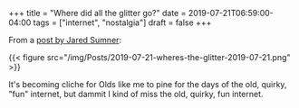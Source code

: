 +++
title = "Where did all the glitter go?"
date = 2019-07-21T06:59:00-04:00
tags = ["internet", "nostalgia"]
draft = false
+++

From a [post by Jared Sumner](https://jarredsumner.com/codeblog/?source=post%5Fpage---------------------------):

{{< figure src="/img/Posts/2019-07-21-wheres-the-glitter-2019-07-21.png" >}}

It's becoming cliche for Olds like me to pine for the days of the old, quirky, "fun" internet, but dammit I kind of miss the old, quirky, fun internet.
